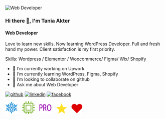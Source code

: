 ![Web Developer](https://media.licdn.com/dms/image/v2/D4E16AQHvBUEBoJO-xQ/profile-displaybackgroundimage-shrink_350_1400/B4EZZ8rpI1HoAg-/0/1745848540089?e=1751500800&v=beta&t=09hVwXiW22vbOouM9jcGYIMall4AmZvOYBOKqI8wkVk)

### Hi there 👋, I'm Tania Akter
#### Web Developer


Love to learn new skills. Now learning WordPress Developer. Full and fresh hand my power. Client satisfaction is my first priority.

Skills: Wordpress / Elementor / Woocommerce/ Figma/ Wix/ Shopify

- 🔭 I’m currently working on Upwork 
- 🌱 I’m currently learning WordPress, Figma, Shopify 
- 👯 I’m looking to collaborate on github 
- 💬 Ask me about Web Developer 


[<img src='https://cdn.jsdelivr.net/npm/simple-icons@3.0.1/icons/github.svg' alt='github' height='40'>](https://github.com/https://github.com/Tania-Akter891)  [<img src='https://cdn.jsdelivr.net/npm/simple-icons@3.0.1/icons/linkedin.svg' alt='linkedin' height='40'>](https://www.linkedin.com/in/https://www.linkedin.com/in/tania-akter-047711362//)  [<img src='https://cdn.jsdelivr.net/npm/simple-icons@3.0.1/icons/facebook.svg' alt='facebook' height='40'>](https://www.facebook.com/https://www.facebook.com/af.rin.747887)  

<a href='https://archiveprogram.github.com/'><img src='https://raw.githubusercontent.com/acervenky/animated-github-badges/master/assets/acbadge.gif' width='40' height='40'></a> <a href='https://docs.github.com/en/developers'><img src='https://raw.githubusercontent.com/acervenky/animated-github-badges/master/assets/devbadge.gif' width='40' height='40'></a> <a href='https://github.com/pricing'><img src='https://raw.githubusercontent.com/acervenky/animated-github-badges/master/assets/pro.gif' width='40' height='40'></a> <a href='https://stars.github.com/'><img src='https://raw.githubusercontent.com/acervenky/animated-github-badges/master/assets/starbadge.gif' width='35' height='35'></a> <a href='https://docs.github.com/en/github/supporting-the-open-source-community-with-github-sponsors'><img src='https://raw.githubusercontent.com/acervenky/animated-github-badges/master/assets/sponsorbadge.gif' width='35' height='35'></a> 

